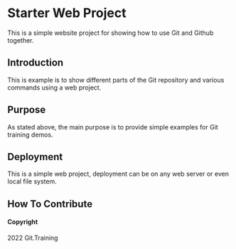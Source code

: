 # Starter Web Project

This is a simple website project for showing how to use Git and Github together.       
                                                                      
## Introduction
This is example is to show different parts of the Git repository and various commands using a web project.


## Purpose

As stated above, the main purpose is to provide simple examples for Git training demos.

## Deployment

This is a simple web project, deployment can be on any web server or even local file system.

## How To Contribute


#### Copyright

2022 Git.Training